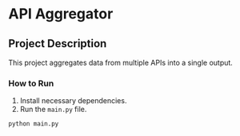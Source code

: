 # API Aggregator

## Project Description
This project aggregates data from multiple APIs into a single output.

### How to Run
1. Install necessary dependencies.
2. Run the `main.py` file.
```bash
python main.py
```
